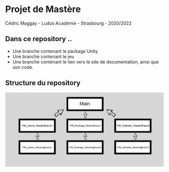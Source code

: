 # Projet de Mastère 

Cédric Maggay - Ludus Académie - Strasbourg - 2020/2022

## Dans ce repository ..
* Une branche contenant le package Unity 
* Une branche contenant le jeu
* Une branche contenant le lien vers le site de documentation, ainsi que son code.

## Structure du repository

![Structure du repository](Images/Schema_Structure.PNG)
